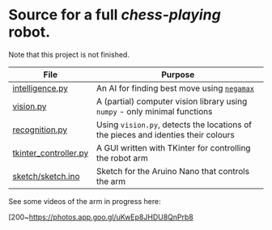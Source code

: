 # Source for a full *chess-playing* robot.

Note that this project is not finished.

File|Purpose
---|---
[intelligence.py](intelligence.py)|An AI for finding best move using [`negamax`](https://en.wikipedia.org/wiki/Negamax)
[vision.py](vision.py)|A (partial) computer vision library using `numpy` - only minimal functions
[recognition.py](recognition.py)|Using `vision.py`, detects the locations of the pieces and identies their colours
[tkinter_controller.py](controller.py)|A GUI written with TKinter for controlling the robot arm
[sketch/sketch.ino](sketch.ino)|Sketch for the Aruino Nano that controls the arm

See some videos of the arm in progress here:

[200~https://photos.app.goo.gl/uKwEp8JHDU8QnPrb8
